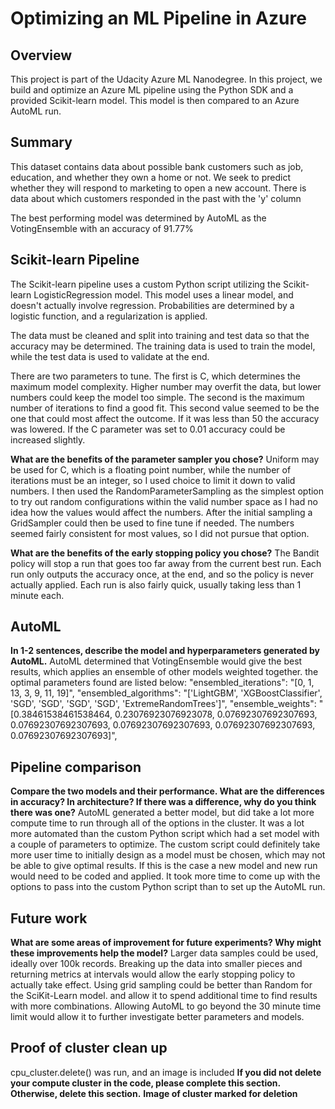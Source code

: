 # Optimizing an ML Pipeline in Azure

## Overview
This project is part of the Udacity Azure ML Nanodegree.
In this project, we build and optimize an Azure ML pipeline using the Python SDK and a provided Scikit-learn model.
This model is then compared to an Azure AutoML run.

## Summary
This dataset contains data about possible bank customers such as job, education, and whether they own a home or not.  We seek to predict whether they will respond to marketing to open a new account.  There is data about which customers responded in the past with the 'y' column

The best performing model was determined by AutoML as the VotingEnsemble with an accuracy of 91.77%

## Scikit-learn Pipeline
The Scikit-learn pipeline uses a custom Python script utilizing the Scikit-learn LogisticRegression model.  This model uses a linear model, and doesn't actually involve regression.  Probabilities are determined by a logistic function, and a regularization is applied.

The data must be cleaned and split into training and test data so that the accuracy may be determined.  The training data is used to train the model, while the test data is used to validate at the end.

There are two parameters to tune.  The first is C, which determines the maximum model complexity.  Higher number may overfit the data, but lower numbers could keep the model too simple.  The second is the maximum number of iterations to find a good fit.  This second value seemed to be the one that could most affect the outcome.  If it was less than 50 the accuracy was lowered.  If the C parameter was set to 0.01 accuracy could be increased slightly.

**What are the benefits of the parameter sampler you chose?**
Uniform may be used for C, which is a floating point number, while the number of iterations must be an integer, so I used choice to limit it down to valid numbers.  I then used the RandomParameterSampling as the simplest option to try out random configurations within the valid number space as I had no idea how the values would affect the numbers.  After the initial sampling a GridSampler could then be used to fine tune if needed.  The numbers seemed fairly consistent for most values, so I did not pursue that option.

**What are the benefits of the early stopping policy you chose?**
The Bandit policy will stop a run that goes too far away from the current best run.  Each run only outputs the accuracy once, at the end, and so the policy is never actually applied.  Each run is also fairly quick, usually taking less than 1 minute each.

## AutoML
**In 1-2 sentences, describe the model and hyperparameters generated by AutoML.**
AutoML determined that VotingEnsemble would give the best results, which applies an ensemble of other models weighted together.  the optimal parameters found are listed below:
        "ensembled_iterations": "[0, 1, 13, 3, 9, 11, 19]",
        "ensembled_algorithms": "['LightGBM', 'XGBoostClassifier', 'SGD', 'SGD', 'SGD', 'SGD', 'ExtremeRandomTrees']",
        "ensemble_weights": "[0.38461538461538464, 0.23076923076923078, 0.07692307692307693, 0.07692307692307693, 0.07692307692307693, 0.07692307692307693, 0.07692307692307693]",

## Pipeline comparison
**Compare the two models and their performance. What are the differences in accuracy? In architecture? If there was a difference, why do you think there was one?**
AutoML generated a better model, but did take a lot more compute time to run through all of the options in the cluster.  It was a lot more automated than the custom Python script which had a set model with a couple of parameters to optimize.  The custom script could definitely take more user time to initially design as a model must be chosen, which may not be able to give optimal results.  If this is the case a new model and new run would need to be coded and applied.  It took more time to come up with the options to pass into the custom Python script than to set up the AutoML run.

## Future work
**What are some areas of improvement for future experiments? Why might these improvements help the model?**
Larger data samples could be used, ideally over 100k records.  Breaking up the data into smaller pieces and returning metrics at intervals would allow the early stopping policy to actually take effect.  Using grid sampling could be better than Random for the SciKit-Learn model. and allow it to spend additional time to find results with more combinations.  Allowing AutoML to go beyond the 30 minute time limit would allow it to further investigate better parameters and models.

## Proof of cluster clean up
cpu_cluster.delete() was run, and an image is included
**If you did not delete your compute cluster in the code, please complete this section. Otherwise, delete this section.**
**Image of cluster marked for deletion**
